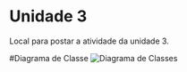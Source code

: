 # Unidade 3

Local para postar a atividade da unidade 3.  

#Diagrama de Classe
![Diagrama de Classes](svg/plantUML/CG_Biblioteca_Completo.svg "Diagrama de Classes")  
